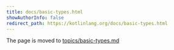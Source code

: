 ```yaml
---
title: docs/basic-types.html
showAuthorInfo: false
redirect_path: https://kotlinlang.org/docs/basic-types.html
---
```


The page is moved to [topics/basic-types.md](docs/topics/basic-types.md)
